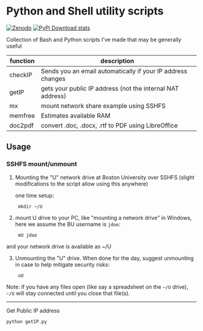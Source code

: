 # Python and Shell utility scripts

[![Zenodo](https://zenodo.org/badge/DOI/10.5281/zenodo.1252220.svg)](https://zenodo.org/record/1252220)
[![PyPi Download stats](http://pepy.tech/badge/pybashutils)](http://pepy.tech/project/pybashutils)

Collection of Bash and Python scripts I've made that may be generally
useful

  function       |   description
-----------------|-------------------------------------------------------------
  checkIP        |  Sends you an email automatically if your IP address changes
  getIP          |  gets your public IP address (not the internal NAT address)
  mx             |  mount network share example using SSHFS
  memfree        |  Estimates available RAM
  doc2pdf        |  convert .doc, .docx, .rtf to PDF using LibreOffice

## Usage

### SSHFS mount/unmount

1. Mounting the "U" network drive at Boston University over SSHFS
    (slight modifications to the script allow using this anywhere)

    one time setup:

        mkdir ~/U

2. mount U drive to your PC, like "mounting a network drive" in
    Windows, here we assume the BU username is `jdoe`:

        mU jdoe

and your network drive is available as ~/U

3. Unmounting the "U" drive. When done for the day, suggest unmounting
    in case to help mitigate security risks:

        uU

Note: if you have any files open (like say a spreadsheet on the `~/U`
drive), `~/U` will stay connected until you close that file(s).

---

Get Public IP address

```sh
python getIP.py
```
